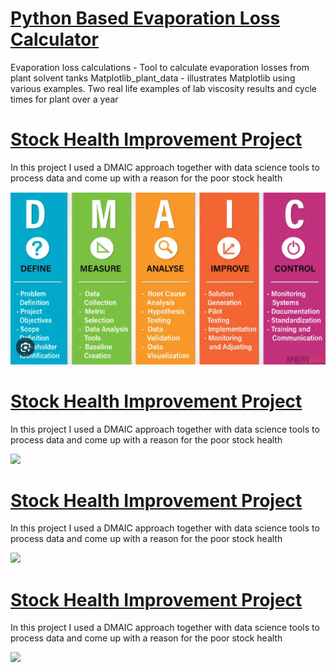 
# [Python Based Evaporation Loss Calculator](https://github.com/TheProcessBoy/Evaporation-Loss-Calculations)
Evaporation loss calculations - Tool to calculate evaporation losses from plant solvent tanks Matplotlib_plant_data - illustrates Matplotlib using various examples. Two real life examples of lab viscosity results and cycle times for plant over a year

# [Stock Health Improvement Project ](https://github.com/TheProcessBoy/Stock-Health-Improvement)
In this project I used a DMAIC approach together with data science tools to process data and come up with a reason for the poor stock health 

![](/assets/img/Capture.PNG)

# [Stock Health Improvement Project ](https://github.com/TheProcessBoy/Stock-Health-Improvement)
In this project I used a DMAIC approach together with data science tools to process data and come up with a reason for the poor stock health 

![](https://github.com/TheProcessBoy/Pragesh_Portfolio/blob/main/images/Capture4.PNG)

# [Stock Health Improvement Project ](https://github.com/TheProcessBoy/Stock-Health-Improvement)
In this project I used a DMAIC approach together with data science tools to process data and come up with a reason for the poor stock health 

![](https://github.com/TheProcessBoy/Pragesh_Portfolio/blob/main/images/Capture4.PNG)

# [Stock Health Improvement Project ](https://github.com/TheProcessBoy/Stock-Health-Improvement)
In this project I used a DMAIC approach together with data science tools to process data and come up with a reason for the poor stock health 

![](https://github.com/TheProcessBoy/Pragesh_Portfolio/blob/main/images/Capture4.PNG)
